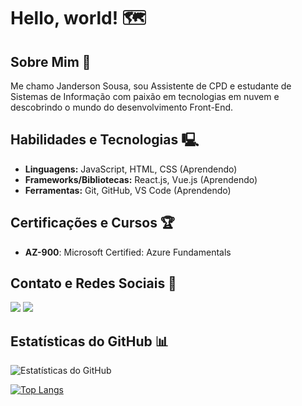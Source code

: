 # Hello, world! 🗺️

## Sobre Mim 🚀
Me chamo Janderson Sousa, sou Assistente de CPD e estudante de Sistemas de Informação com paixão em tecnologias em nuvem e descobrindo o mundo do desenvolvimento Front-End.

## Habilidades e Tecnologias 🖳
- **Linguagens:** JavaScript, HTML, CSS (Aprendendo)
- **Frameworks/Bibliotecas:** React.js, Vue.js (Aprendendo)
- **Ferramentas:** Git, GitHub, VS Code (Aprendendo)

## Certificações e Cursos 🏆
- **AZ-900**: Microsoft Certified: Azure Fundamentals

## Contato e Redes Sociais 📌
  <a href = "mailto:jandersonsouza_phn@hotmail.com"><img src="https://img.shields.io/badge/Microsoft_Outlook-0078D4?style=for-the-badge&logo=microsoft-outlook&logoColor=white" target="_blank"></a>
    <a href="https://www.linkedin.com/in/janderson-sousa-a23b5b1b4/" target="_blank"><img src="https://img.shields.io/badge/LinkedIn-0077B5?style=for-the-badge&logo=linkedin&logoColor=white" target="_blank"></a>

## Estatísticas do GitHub 📊
![Estatísticas do GitHub](https://github-readme-stats.vercel.app/api?username=janacs&show_icons=true&theme=dracula)

[![Top Langs](https://github-readme-stats.vercel.app/api/top-langs/?username=janacs&&&layout=compact&theme=dracula)](https://github.com/janacs/github-readme-stats)





